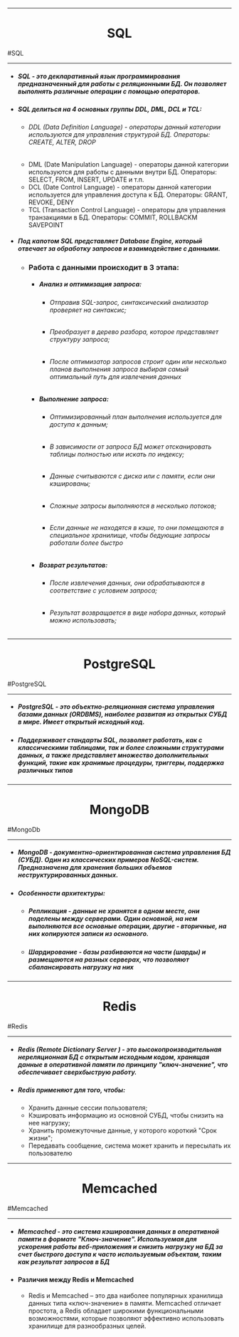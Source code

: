 
---
<h1 align="center">SQL</h1>
#SQL

---

- ##### SQL - это декларативный язык программирования предназначенный для работы с реляционными БД. Он позволяет выполнять различные операции с помощью операторов. 

- ##### SQL делиться на 4 основных группы DDL, DML, DCL и TCL:
	- ###### DDL (Data Definition Language) - операторы данный категории используются для управления структурой БД. Операторы: CREATE, ALTER, DROP
	- DML (Date Manipulation Language) - операторы данной категории используются для работы с данными внутри БД. Операторы: SELECT, FROM, INSERT, UPDATE и т.п.
	- DCL (Date Control Language) - операторы данной категории используется для управления доступа к БД. Операторы: GRANT, REVOKE, DENY
	- TCL (Transaction Control Language) - операторы для управления транзакциями в БД. Операторы: COMMIT, ROLLBACKM SAVEPOINT

- ##### Под капотом SQL представляет Database Engine, который отвечает за обработку запросов и взаимодействие с данными.
	- ### Работа с данными происходит в 3 этапа:
		- ##### Анализ и оптимизация запроса:
			- ###### Отправив SQL-запрос, синтаксический анализатор проверяет на синтаксис;
			- ###### Преобразует в дерево разбора, которое представляет структуру запроса;
			- ###### После оптимизатор запросов строит один или несколько планов выполнения запроса выбирая самый оптимальный путь для извлечения данных
		- ##### Выполнение запроса:
			- ###### Оптимизированный план выполнения используется для доступа к данным;
			- ###### В зависимости от запроса БД может отсканировать таблицы полностью или искать по индексу;
			- ###### Данные считываются с диска или с памяти, если они кэшированы;
			- ###### Сложные запросы выполняются в несколько потоков;
			- ###### Если данные не находятся в кэше, то они помещаются в специальное хранилище, чтобы бедующие запросы работали более быстро
		- ##### Возврат результатов:
			- ###### После извлечения данных, они обрабатываются в соответствие с условием запроса;
			- ###### Результат возвращается в виде набора данных, который можно использовать;
---
<h1 align="center">PostgreSQL</h1>
#PostgreSQL

---

 - ##### PostgreSQL - это объектно-реляционная система управления базами данных (ORDBMS), наиболее развитая из открытых СУБД в мире. Имеет открытый исходный код.
 - ##### Поддерживает стандарты SQL, позволяет работать, как с классическими таблицами, так и более сложными структурами данных, а также представляет множество дополнительных функций, такие как хранимые процедуры, триггеры, поддержка различных типов

---
<h1 align="center">MongoDB</h1>
#MongoDb

---

- ##### MongoDB - документно-ориентированная система управления БД (СУБД). Один из классических примеров NoSQL-систем. Предназначена для хранения больших объемов неструктурированных данных.

- ##### Особенности архитектуры:
	- ##### Репликация - данные не хранятся в одном месте, они поделены между серверами. Один основной, на нем выполняются все основные операции, другие - вторичные, на них копируются записи из основного.
	- ##### Шардирование - базы разбиваются на части (шарды) и размещаются на разных серверах, что позволяют сбалансировать нагрузку на них

___
<h1 align="center">Redis</h1>
#Redis

___

- ##### Redis (Remote Dictionary Server ) - это высокопроизводительная нереляционная БД с открытым исходным кодом, хранящая данные в оперативной памяти по принципу "ключ-значение", что обеспечивает сверхбыструю работу. 

- ##### Redis применяют для того, чтобы:
	- Хранить данные сессии пользователя;
	- Кэшировать информацию из основной СУБД, чтобы снизить на нее нагрузку;
	- Хранить промежуточные данные, у которого короткий "Срок жизни";
	- Передавать сообщение, система может хранить и пересылать их пользователю

___
<h1 align="center">Memcached</h1>
#Memcached

---

- ##### Memcached - это система кэширования данных в оперативной памяти в формате "Ключ-значение". Используемая для ускорения работы веб-приложения и снизить нагрузку на БД за счет быстрого доступа к часто используемым объектам, таким как результат запросов в БД 

- #### Различия между Redis и Memcached
	- Redis и Memcached – это два наиболее популярных хранилища данных типа «ключ-значение» в памяти. Memcached отличает простота, а Redis обладает широкими функциональными возможностями, которые позволяют эффективно использовать хранилище для разнообразных целей.

